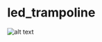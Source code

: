 # led_trampoline

![alt text](https://github.com/seniorburito/led_trampoline/tree/master/images/jumping.gif "Logo Title Text 1")

[jumping]:https://github.com/seniorburito/led_trampoline/tree/master/images/jumping.gif